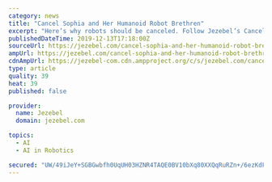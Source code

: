 ```yaml
---
category: news
title: "Cancel Sophia and Her Humanoid Robot Brethren"
excerpt: "Here’s why robots should be canceled. Follow Jezebel’s Cancel Tournament to see what ultimately gets canceled. Words like “artificial intelligence” and “robots” tend to get everyone very upset. They conjure images of villainous robot overlords, a full-on Matrix situation, or a world in which our entire lives look like Westworld."
publishedDateTime: 2019-12-13T17:18:00Z
sourceUrl: https://jezebel.com/cancel-sophia-and-her-humanoid-robot-brethren-1840179989
ampUrl: https://jezebel.com/cancel-sophia-and-her-humanoid-robot-brethren-1840179989/amp
cdnAmpUrl: https://jezebel-com.cdn.ampproject.org/c/s/jezebel.com/cancel-sophia-and-her-humanoid-robot-brethren-1840179989/amp
type: article
quality: 39
heat: 39
published: false

provider:
  name: Jezebel
  domain: jezebel.com

topics:
  - AI
  - AI in Robotics

secured: "UW/49iJeY+SGBGwbfh0UqUH03HZNR4TAQE0BV10bXq80XXQqRuRZn+/6ezKdF0pGDuUO4G3wsnzYq20f08R4nN8BzPq2mMpynNAk893xJ1Z+YE2lporB9GlDkNRUVg8F3IkOI2A3ThMlB+/xBqVbQvnGBUjg5ARUs7TJd8Cg31cFDth8OcBTCaNaRHivBZ6rL4DPO7Uullja3cl1HLcHmtGCsjulKEJqSfu46Ik0T7ysGiNj0NvMu5fkFjf8g/CH0StoSABgtKKLiAVP5olGkQ==;TXt+5sAjWKn6NbDGrq006g=="
---
```


